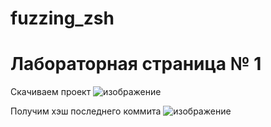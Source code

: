 # fuzzing_zsh
# Лабораторная страница № 1
 Скачиваем проект ![изображение](https://github.com/user-attachments/assets/eb5b7274-917a-4801-8b0d-56786d9a4861)
 
 Получим хэш последнего коммита 
 ![изображение](https://github.com/user-attachments/assets/c754d2de-f6ba-4c49-beb7-5d428e81fbb6)
 

 

